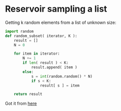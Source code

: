 # Reservoir sampling a list

Getting k random elements from a list of unknown size:

```python
import random
def random_subset( iterator, K ):
    result = []
    N = 0

    for item in iterator:
        N += 1
        if len( result ) < K:
            result.append( item )
        else:
            s = int(random.random() * N)
            if s < K:
                result[ s ] = item

    return result
```

Got it from [here](https://stackoverflow.com/questions/2612648/reservoir-sampling)